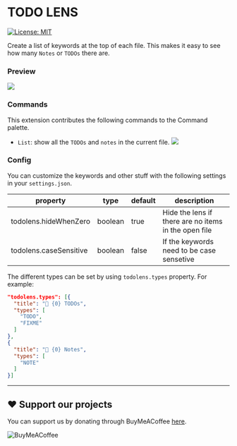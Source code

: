 TODO LENS
===

[![License: MIT](https://img.shields.io/badge/License-MIT-brightgreen.svg)](https://opensource.org/licenses/MIT)

Create a list of keywords at the top of each file. This makes it easy to see how many `Notes` or `TODOs` there are.

### Preview

![](https://gitlab.com/fooxly/todo-lens/raw/master/assets/sample.png)


### Commands

This extension contributes the following commands to the Command palette.
- `List`: show all the `TODOs` and `notes` in the current file.
![](https://gitlab.com/fooxly/todo-lens/raw/master/assets/list_sample.gif)

### Config

You can customize the keywords and other stuff with the following settings in your `settings.json`.

| property | type | default | description |
|---|---|---|---|
| todolens.hideWhenZero | boolean | true | Hide the lens if there are no items in the open file |
| todolens.caseSensitive | boolean | false | If the keywords need to be case sensetive |

The different types can be set by using `todolens.types` property.
For example:
```json
"todolens.types": [{
  "title": "📝 {0} TODOs",
  "types": [
    "TODO",
    "FIXME"
  ]
},
{
  "title": "📝 {0} Notes",
  "types": [
    "NOTE"
  ]
}]
```

---

## :heart: Support our projects

You can support us by donating through BuyMeACoffee [here](https://www.buymeacoffee.com/fooxly).

![BuyMeACoffee](https://www.buymeacoffee.com/assets/img/custom_images/orange_img.png)
